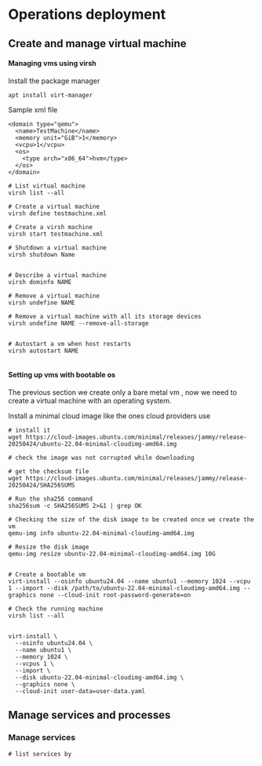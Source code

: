 
# Operations deployment


## Create and manage virtual machine 


#### Managing vms using virsh

Install the package manager

```
apt install virt-manager
```


Sample xml file
```
<domain type="qemu">
  <name>TestMachine</name>
  <memory unit="GiB">1</memory>
  <vcpu>1</vcpu>
  <os>
    <type arch="x86_64">hvm</type>
  </os>
</domain>

```

```
# List virtual machine 
virsh list --all

# Create a virtual machine 
virsh define testmachine.xml

# Create a virsh machine
virsh start testmachine.xml

# Shutdown a virtual machine 
virsh shutdown Name


# Describe a virtual machine 
virsh dominfo NAME

# Remove a virtual machine 
virsh undefine NAME

# Remove a virtual machine with all its storage devices
virsh undefine NAME --remove-all-storage


# Autostart a vm when host restarts
virsh autostart NAME


```


#### Setting up vms with bootable os

The previous section we create only a bare metal vm , now we need to create a virtual machine with an operating system. 

Install a minimal cloud image like the ones cloud providers use

```
# install it
wget https://cloud-images.ubuntu.com/minimal/releases/jammy/release-20250424/ubuntu-22.04-minimal-cloudimg-amd64.img

# check the image was not corrupted while downloading 

# get the checksum file
wget https://cloud-images.ubuntu.com/minimal/releases/jammy/release-20250424/SHA256SUMS

# Run the sha256 command 
sha256sum -c SHA256SUMS 2>&1 | grep OK

```


```
# Checking the size of the disk image to be created once we create the vm 
qemu-img info ubuntu-22.04-minimal-cloudimg-amd64.img

# Resize the disk image
qemu-img resize ubuntu-22.04-minimal-cloudimg-amd64.img 10G


# Create a bootable vm 
virt-install --osinfo ubuntu24.04 --name ubuntu1 --memory 1024 --vcpu 1 --import --disk /path/to/ubuntu-22.04-minimal-cloudimg-amd64.img --graphics none --cloud-init root-password-generate=on

# Check the running machine
virsh list --all


```

```
virt-install \
  --osinfo ubuntu24.04 \
  --name ubuntu1 \
  --memory 1024 \
  --vcpus 1 \
  --import \
  --disk ubuntu-22.04-minimal-cloudimg-amd64.img \
  --graphics none \
  --cloud-init user-data=user-data.yaml

```


## Manage services and processes

### Manage services

```
# list services by 
```


